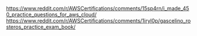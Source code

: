 https://www.reddit.com/r/AWSCertifications/comments/15sp4rn/i_made_450_practice_questions_for_aws_cloud/
https://www.reddit.com/r/AWSCertifications/comments/1iryl0p/gascelino_rosteros_practice_exam_book/